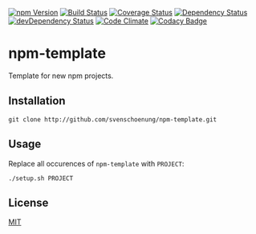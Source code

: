[![npm Version](https://img.shields.io/npm/v/npm-template.svg)](https://www.npmjs.com/package/npm-template)
[![Build Status](https://travis-ci.org/svenschoenung/npm-template.svg?branch=master)](https://travis-ci.org/svenschoenung/npm-template)
[![Coverage Status](https://coveralls.io/repos/github/svenschoenung/npm-template/badge.svg?branch=master)](https://coveralls.io/github/svenschoenung/npm-template?branch=master)
[![Dependency Status](https://david-dm.org/svenschoenung/npm-template.svg)](https://david-dm.org/svenschoenung/npm-template)
[![devDependency Status](https://david-dm.org/svenschoenung/npm-template/dev-status.svg)](https://david-dm.org/svenschoenung/npm-template#info=devDependencies)
[![Code Climate](https://codeclimate.com/github/svenschoenung/npm-template/badges/gpa.svg)](https://codeclimate.com/github/svenschoenung/npm-template)
[![Codacy Badge](https://api.codacy.com/project/badge/grade/)](https://www.codacy.com/app/svenschoenung/npm-template)

# npm-template

Template for new npm projects.

## Installation

    git clone http://github.com/svenschoenung/npm-template.git

## Usage

Replace all occurences of `npm-template` with `PROJECT`:

    ./setup.sh PROJECT

## License

[MIT](LICENSE)
